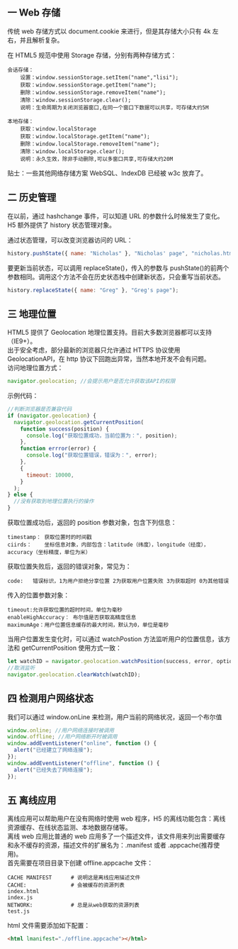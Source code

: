 ## 一 Web 存储

传统 web 存储方式以 document.cookie 来进行，但是其存储大小只有 4k 左右，并且解析复杂。

在 HTML5 规范中使用 Storage 存储，分别有两种存储方式：

```
会话存储：
    设置：window.sessionStorage.setItem("name","lisi");
    获取：window.sessionStorage.getItem("name");
    删除：window.sessionStorage.removeItem("name");
    清除：window.sessionStorage.clear();
    说明：生命周期为关闭浏览器窗口,在同一个窗口下数据可以共享，可存储大约5M

本地存储：
    获取：window.localStorage
    获取：window.localStorage.getItem("name");
    删除：window.localStorage.removeItem("name");
    清除：window.localStorage.clear();
    说明：永久生效，除非手动删除,可以多窗口共享,可存储大约20M
```

贴士：一些其他网络存储方案 WebSQL、IndexDB 已经被 w3c 放弃了。

## 二 历史管理

在以前，通过 hashchange 事件，可以知道 URL 的参数什么时候发生了变化。H5 额外提供了 history 状态管理对象。

通过状态管理，可以改变浏览器访问的 URL：

```js
history.pushState({ name: "Nicholas" }, "Nicholas' page", "nicholas.html");
```

要更新当前状态，可以调用 replaceState()，传入的参数与 pushState()的前两个参数相同。调用这个方法不会在历史状态栈中创建新状态，只会重写当前状态。

```js
history.replaceState({ name: "Greg" }, "Greg's page");
```

## 三 地理位置

HTML5 提供了 Geolocation 地理位置支持。目前大多数浏览器都可以支持（IE9+）。  
出于安全考虑，部分最新的浏览器只允许通过 HTTPS 协议使用 GeolocationAPI，在 http 协议下回跑出异常，当然本地开发不会有问题。  
访问地理位置方式：

```javascript
navigator.geolocation; //会提示用户是否允许获取该API的权限
```

示例代码：

```javascript
//判断浏览器是否兼容代码
if (navigator.geolocation) {
  navigator.geolocation.getCurrentPosition(
    function success(position) {
      console.log("获取位置成功，当前位置为：", position);
    },
    function errror(error) {
      console.log("获取位置错误，错误为：", error);
    },
    {
      timeout: 10000,
    }
  );
} else {
  //没有获取到地理位置执行的操作
}
```

获取位置成功后，返回的 position 参数对象，包含下列信息：

```
timestamp： 获取位置时的时间戳
ciirds：    坐标信息对象，内部包含：latitude（纬度），longitude（经度），accuracy（坐标精度，单位为米）
```

获取位置失败后，返回的错误对象，常见为：

```
code:   错误标识，1为用户拒绝分享位置 2为获取用户位置失败 3为获取超时 0为其他错误
```

传入的位置参数对象：

```
timeout:允许获取位置的超时时间，单位为毫秒
enableHighAccuracy： 布尔值是否获取高精度信息
maximumAge：用户位置信息缓存的最大时间，默认为0，单位是毫秒
```

当用户位置发生变化时，可以通过 watchPostion 方法监听用户的位置信息，该方法和 getCurrentPosition 使用方式一致：

```javascript
let watchID = navigator.geolocation.watchPosition(success, error, option);
//取消监听
navigator.geolocation.clearWatch(watchID);
```

## 四 检测用户网络状态

我们可以通过 window.onLine 来检测，用户当前的网络状况，返回一个布尔值

```js
window.online; //用户网络连接时被调用
window.offline; //用户网络断开时被调用
window.addEventListener("online", function () {
  alert("已经建立了网络连接");
});
window.addEventListener("offline", function () {
  alert("已经失去了网络连接");
});
```

## 五 离线应用

离线应用可以帮助用户在没有网络时使用 web 程序，H5 的离线功能包含：离线资源缓存、在线状态监测、本地数据存储等。  
离线 web 应用比普通的 web 应用多了一个描述文件，该文件用来列出需要缓存和永不缓存的资源，描述文件的扩展名为：.manifest 或者 .appcache(推荐使用)。  
首先需要在项目目录下创建 offline.appcache 文件：

```
CACHE MANIFEST      # 说明这是离线应用描述文件
CACHE:              # 会被缓存的资源列表
index.html
index.js
NETWORK:            # 总是从web获取的资源列表
test.js
```

html 文件需要添加如下配置：

```html
<html lmanifest="./offline.appcache"></html>
```
